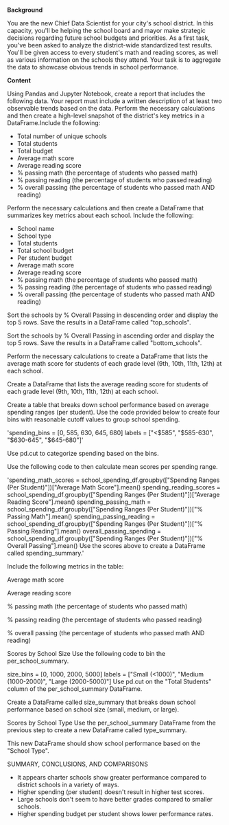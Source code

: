 **Background**

You are the new Chief Data Scientist for your city's school district. In this capacity, you'll be helping the school board and mayor make strategic decisions regarding future school budgets and priorities. As a first task, you've been asked to analyze the district-wide standardized test results. You'll be given access to every student's math and reading scores, as well as various information on the schools they attend. Your task is to aggregate the data to showcase obvious trends in school performance.

**Content**

Using Pandas and Jupyter Notebook, create a report that includes the following data. Your report must include a written description of at least two observable trends based on the data. Perform the necessary calculations and then create a high-level snapshot of the district's key metrics in a DataFrame.Include the following: 

- Total number of unique schools
- Total students
- Total budget
- Average math score
- Average reading score
- % passing math (the percentage of students who passed math)
- % passing reading (the percentage of students who passed reading)
- % overall passing (the percentage of students who passed math AND reading)

Perform the necessary calculations and then create a DataFrame that summarizes key metrics about each school. Include the following:

- School name
- School type
- Total students
- Total school budget
- Per student budget
- Average math score
- Average reading score
- % passing math (the percentage of students who passed math)
- % passing reading (the percentage of students who passed reading)
- % overall passing (the percentage of students who passed math AND reading)

Sort the schools by % Overall Passing in descending order and display the top 5 rows. Save the results in a DataFrame called "top_schools".

Sort the schools by % Overall Passing in ascending order and display the top 5 rows. Save the results in a DataFrame called "bottom_schools".

Perform the necessary calculations to create a DataFrame that lists the average math score for students of each grade level (9th, 10th, 11th, 12th) at each school.

Create a DataFrame that lists the average reading score for students of each grade level (9th, 10th, 11th, 12th) at each school.

Create a table that breaks down school performance based on average spending ranges (per student). Use the code provided below to create four bins with reasonable cutoff values to group school spending.

'spending_bins = [0, 585, 630, 645, 680]
labels = ["<$585", "$585-630", "$630-645", "$645-680"]'

Use pd.cut to categorize spending based on the bins.

Use the following code to then calculate mean scores per spending range.

'spending_math_scores = school_spending_df.groupby(["Spending Ranges (Per Student)"])["Average Math Score"].mean()
spending_reading_scores = school_spending_df.groupby(["Spending Ranges (Per Student)"])["Average Reading Score"].mean()
spending_passing_math = school_spending_df.groupby(["Spending Ranges (Per Student)"])["% Passing Math"].mean()
spending_passing_reading = school_spending_df.groupby(["Spending Ranges (Per Student)"])["% Passing Reading"].mean()
overall_passing_spending = school_spending_df.groupby(["Spending Ranges (Per Student)"])["% Overall Passing"].mean()
Use the scores above to create a DataFrame called spending_summary.'

Include the following metrics in the table:

Average math score

Average reading score

% passing math (the percentage of students who passed math)

% passing reading (the percentage of students who passed reading)

% overall passing (the percentage of students who passed math AND reading)

Scores by School Size
Use the following code to bin the per_school_summary.

size_bins = [0, 1000, 2000, 5000]
labels = ["Small (<1000)", "Medium (1000-2000)", "Large (2000-5000)"]
Use pd.cut on the "Total Students" column of the per_school_summary DataFrame.

Create a DataFrame called size_summary that breaks down school performance based on school size (small, medium, or large).

Scores by School Type
Use the per_school_summary DataFrame from the previous step to create a new DataFrame called type_summary.

This new DataFrame should show school performance based on the "School Type".



SUMMARY, CONCLUSIONS, AND COMPARISONS
- It appears charter schools show greater performance compared to district schools in a variety of ways.
- Higher spending (per student) doesn't result in higher test scores.
- Large schools don't seem to have better grades compared to smaller schools.
- Higher spending budget per student shows lower performance rates.
